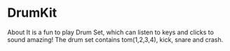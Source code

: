 # DrumKit
About It is a fun to play Drum Set, which can listen to keys and clicks to sound amazing! The drum set contains tom(1,2,3,4), kick, snare and crash.
